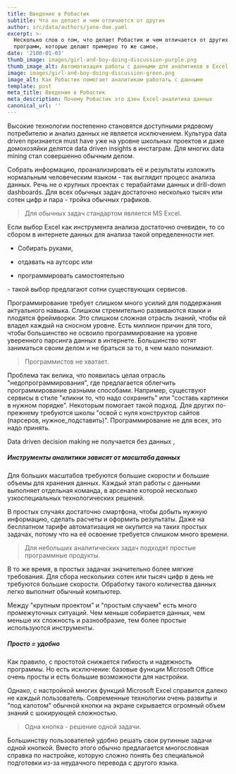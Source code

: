 ```yaml
---
title: Введение в Робастик
subtitle: Что он делает и чем отличается от других
author: src/data/authors/jane-doe.yaml
excerpt: >-
  Несколько слов о том, что делает Робастик и чем отличается от других похожих
  программ, которые делают примерно то же самое.
date: '2100-01-03'
thumb_image: images/girl-and-boy-doing-discussion-purple.png
thumb_image_alt: Автоматизация работы с данными для аналитиков в Excel
image: images/girl-and-boy-doing-discussion-green.png
image_alt: Как Робастик помогает аналитикам работать с данными
template: post
meta_title: Введение в Робастик
meta_description: Почему Робастик это дзен Excel-аналитика данных
canonical_url: ''
---
```

Высокие технологии постепенно становятся доступными рядовому потребителю и анализ данных не является исключением. Культура data driven признается must have уже на уровне школьных проектов и даже домохозяйки делятся data driven insights в инстаграм. Для многих data mining  стал совершенно обычным делом.

Собрать информацию, проанализировать её и результаты изложить нормальным человеческим языком - так выглядит процесс анализа данных. Речь не о крупных проектах с терабайтами данных и drill-down dashboards. Для всех обычных задач достаточно несколько тысяч или сотен цифр и пара - тройка обычных графиков.

> Для обычных задач стандартом является MS Excel.

Если выбор Excel как инструмента анализа достаточно очевиден, то со сбором в интернете данных для анализа такой определенности нет. 

*   Собирать руками, 

*   отдавать на аутсорс или 

*   программировать самостоятельно 

\- такой выбор предлагают сотни существующих сервисов.

Программирование требует слишком много усилий для поддержания актуального навыка. Слишком стремительно развиваются языки и плодятся фреймворки. Это слишком сложная отрасль знаний, чтобы ей владел каждый на сносном уровне. Есть миллион причин для того, чтобы большинство не освоило программирование на уровне уверенного парсинга данных в интернете. Большинство хотят заниматься своим делом и не браться за то, в чем мало понимают.

> Программистов не хватает.

Проблема так велика, что появилась целая отрасль "недопрограммирования", где предлагается облегчить программирование разными способами. Например, существуют сервисы в стиле "кликни то, что надо сохранить" или "составь картинки в нужном порядке". Некоторым помогает такой подход. Для других по-прежнему требуются школы "освой с нуля конструктор сайтов (парсеров, нужное\_подставить)". Программирование не для всех, это надо принять.

Data driven decision making не получается без данных ,

##### Инструменты аналитики зависят от масштаба данных

Для больших масштабов требуются большие скорости и большие объемы для хранения данных. Каждый этап работы с данными выполняет отдельная команда, в арсенале которой несколько узкоспециальных технологических решений.

В простых случаях достаточно смартфона, чтобы добыть нужную информацию, сделать расчеты и оформить результаты. Даже на бесплатном тарифе автоматизация не окупится на таких простых задачах, потому что на её освоение требуется слишком много времени.

> Для небольших аналитических задач подходят простые программные продукты.

В то же время, в простых задачах значительно более мягкие требования. Для сбора нескольких сотен или тысяч цифр в день не требуются большие скорости. Обработку такого количества данных легко выполнит обычный компьютер.

Между "крупным проектом" и "простым случаем" есть много промежуточных ситуаций. Чем меньше собирается данных, чем меньше их сложность и разнообразие, тем более простые используются инструменты.

##### Просто = удобно

Как правило, с простотой снижается гибкость и надежность программы. Но есть исключение: базовые функции Microsoft Office очень просты и есть большие возможности для настройки.

Однако, с настройкой многих функций Microsoft Excel справится далеко не каждый пользователь. Современные технологии очень развиты и "под капотом" обычной кнопки на экране скрывается огромный объем знаний с шокирующей сложностью.

> Одна кнопка - решение одной задачи.

Большинству пользователей удобно решать свои рутинные задачи одной кнопкой. Вместо этого обычно предлагается многословная справка по настройке, которую сложно понять без специальной подготовки из-за неудачного перевода с другого языка.
